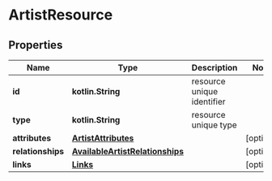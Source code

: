 
# ArtistResource

## Properties
Name | Type | Description | Notes
------------ | ------------- | ------------- | -------------
**id** | **kotlin.String** | resource unique identifier | 
**type** | **kotlin.String** | resource unique type | 
**attributes** | [**ArtistAttributes**](ArtistAttributes.md) |  |  [optional]
**relationships** | [**AvailableArtistRelationships**](AvailableArtistRelationships.md) |  |  [optional]
**links** | [**Links**](Links.md) |  |  [optional]



